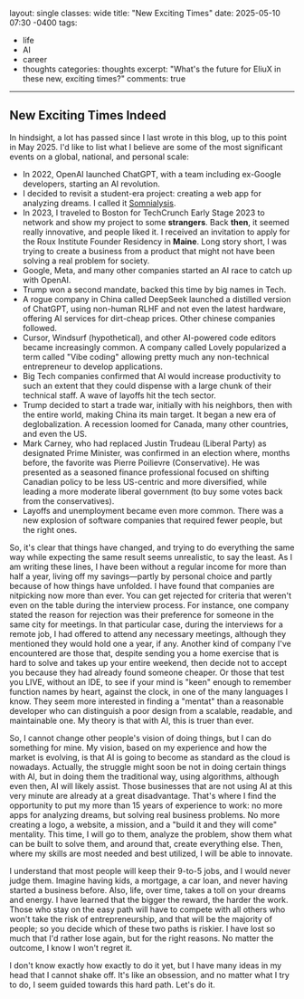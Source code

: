 layout: single
classes: wide
title:  "New Exciting Times"
date:   2025-05-10 07:30 -0400
tags:
  - life
  - AI
  - career
  - thoughts
categories: thoughts
excerpt: "What's the future for EliuX in these new, exciting times?"
comments: true
---

## New Exciting Times Indeed
In hindsight, a lot has passed since I last wrote in this blog, up to this point in May 2025. I'd like to list what I believe are some of the most significant events on a global, national, and personal scale:

-   In 2022, OpenAI launched ChatGPT, with a team including ex-Google developers, starting an AI revolution.
-   I decided to revisit a student-era project: creating a web app for analyzing dreams. I called it [Somnialysis](https://somnialysis.com).
-   In 2023, I traveled to Boston for TechCrunch Early Stage 2023 to network and show my project to some **strangers**. Back **then**, it seemed really innovative, and people liked it. I received an invitation to apply for the Roux Institute Founder Residency in **Maine**. Long story short, I was trying to create a business from a product that might not have been solving a real problem for society.
-   Google, Meta, and many other companies started an AI race to catch up with OpenAI.
-   Trump won a second mandate, backed this time by big names in Tech.
-   A rogue company in China called DeepSeek launched a distilled version of ChatGPT, using non-human RLHF and not even the latest hardware, offering AI services for dirt-cheap prices. Other chinese companies followed.
-   Cursor, Windsurf (hypothetical), and other AI-powered code editors became increasingly common. A company called Lovely popularized a term called "Vibe coding" allowing pretty much any non-technical entrepreneur to develop applications.
-   Big Tech companies confirmed that AI would increase productivity to such an extent that they could dispense with a large chunk of their technical staff. A wave of layoffs hit the tech sector.
-   Trump decided to start a trade war, initially with his neighbors, then with the entire world, making China its main target. It began a new era of deglobalization. A recession loomed for Canada, many other countries, and even the US.
-   Mark Carney, who had replaced Justin Trudeau (Liberal Party) as designated Prime Minister, was confirmed in an election where, months before, the favorite was Pierre Poilievre (Conservative). He was presented as a seasoned finance professional focused on shifting Canadian policy to be less US-centric and more diversified, while leading a more moderate liberal government (to buy some votes back from the conservatives).
-   Layoffs and unemployment became even more common. There was a new explosion of software companies that required fewer people, but the right ones.

So, it's clear that things have changed, and trying to do everything the same way while expecting the same result seems unrealistic, to say the least. As I am writing these lines, I have been without a regular income for more than half a year, living off my savings—partly by personal choice and partly because of how things have unfolded. I have found that companies are nitpicking now more than ever. You can get rejected for criteria that weren't even on the table during the interview process. For instance, one company stated the reason for rejection was their preference for someone in the same city for meetings. In that particular case, during the interviews for a remote job, I had offered to attend any necessary meetings, although they mentioned they would hold one a year, if any. Another kind of company I've encountered are those that, despite sending you a home exercise that is hard to solve and takes up your entire weekend, then decide not to accept you because they had already found someone cheaper. Or those that test you LIVE, without an IDE, to see if your mind is "keen" enough to remember function names by heart, against the clock, in one of the many languages I know. They seem more interested in finding a "mentat" than a reasonable developer who can distinguish a poor design from a scalable, readable, and maintainable one. My theory is that with AI, this is truer than ever.

So, I cannot change other people's vision of doing things, but I can do something for mine. My vision, based on my experience and how the market is evolving, is that AI is going to become as standard as the cloud is nowadays. Actually, the struggle might soon be not in doing certain things with AI, but in doing them the traditional way, using algorithms, although even then, AI will likely assist. Those businesses that are not using AI at this very minute are already at a great disadvantage. That's where I find the opportunity to put my more than 15 years of experience to work: no more apps for analyzing dreams, but solving real business problems. No more creating a logo, a website, a mission, and a "build it and they will come" mentality. This time, I will go to them, analyze the problem, show them what can be built to solve them, and around that, create everything else. Then, where my skills are most needed and best utilized, I will be able to innovate.

I understand that most people will keep their 9-to-5 jobs, and I would never judge them. Imagine having kids, a mortgage, a car loan, and never having started a business before. Also, life, over time, takes a toll on your dreams and energy. I have learned that the bigger the reward, the harder the work. Those who stay on the easy path will have to compete with all others who won't take the risk of entrepreneurship, and that will be the majority of people; so you decide which of these two paths is riskier. I have lost so much that I'd rather lose again, but for the right reasons. No matter the outcome, I know I won't regret it.

I don't know exactly how exactly to do it yet, but I have many ideas in my head that I cannot shake off. It's like an obsession, and no matter what I try to do, I seem guided towards this hard path. Let's do it.